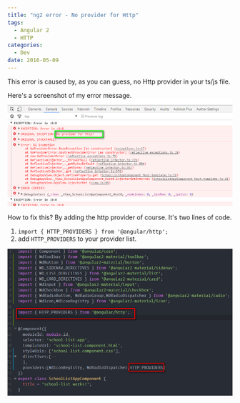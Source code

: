 ```yaml
---
title: "ng2 error - No provider for Http"
tags:
  - Angular 2
  - HTTP
categories:
  - Dev
date: 2016-05-09
---
```


This error is caused by, as you can guess, no Http provider in your ts/js file.

<!--more-->

Here's a screenshot of my error message.
![http provider error](../images/http-error.png)

How to fix this? By adding the http provider of course. It's two lines of code.

1. `import { HTTP_PROVIDERS } from '@angular/http';`
2. add `HTTP_PROVIDERS` to your provider list.

![use http provider](../images/fix-http.png)
